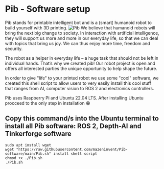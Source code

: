# Pib - Software  setup
Pib stands for printable intelligent bot and is a (smart) humanoid robot to build yourself with 3D printing.
![Pib](https://drive.google.com/file/d/1X0X09Q7TbE7fLx6VbQnU3_bHWSc55u7k/view?usp=sharing)
We believe that humanoid robots will bring the next big change to society. In interaction with artificial intelligence, they will support us more and more in our everyday life, so that we can deal with topics that bring us joy. We can thus enjoy more time, freedom and security.

The robot as a helper in everyday life – a huge task that should not be left in individual hands. That’s why we created pib! Our robot project is open and offers all interested parties the unique opportunity to help shape the future. 

In order to give "life" to your printed robot we use some "cool" software, we created this shell script to allow users to very easily install this cool stuff that ranges from AI, computer vision to ROS 2 and electronics controllers.

Pib uses Raspberry Pi and Ubuntu 22.04 LTS. After installing Ubuntu procceed to the only step in installation 😁

## Copy this command/s into the Ubuntu terminal to install all Pib software: ROS 2, Depth-AI and Tinkerforge software

```
sudo apt install wget 
wget "https://raw.githubusercontent.com/mazeninvent/Pib-software/main/Pib.sh" install shell script
chmod +x ./Pib.sh
./Pib.sh
```
